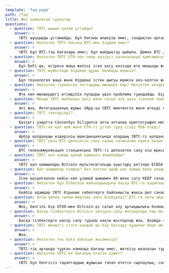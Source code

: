 ```yaml
---
template: 'faq-page'
path: /faq
title: Жиі қойылатын сұрақтар
questions:
  - question: TBTC шыңын қалай ұстайды?
    answer: >
      tBTC шұңқырды ұстамайды. Бұл бағаны өлшеуіш емес, сондықтан орталықтандырылмаған ілгіш ретінде жұмыс істеуге алгоритмдік механизм жоқ.
  - question: Неліктен TBTC бағасы BTC-мен бірдей емес?
    answer: >
      tBTC бұл BTC-тің бағалары емес; бұл жабдықтау шыбығы. Демек BTC / tBTC дәл сәйкес келмеуі мүмкін. tBTC жеңілдікпен немесе жеңілдікпен сауда жасай алады.
  - question: Неліктен TBTC ETH-пен оның қазіргі қатынасында қамтамасыз етілген?
    answer: >
      Бұл DeFi-де, әсіресе жаңа желіні іске қосу кезінде өте маңызды жүйені қамтамасыз етеді. ETH кепілдік қамтамасыз етудің анағұрлым қауіпсіз түрі, өйткені бұл DeFi стандарты, сондықтан tBTC-де жұмыс істейтін топ іске қосылғаннан кейін ETH / BTC кепілдендіру коэффициентін 150% -дан 135% -ға ауыстыруды жоспарлап отыр. Сондай-ақ, бұл коэффициентті кейіннен 40% кепілге дейін жеткізетін жаңа тетіктер қарастырылуда.
  - question: TBTC жүйесінде бірдеңе дұрыс болмауы мүмкін?
    answer: >
      Бұл технология жаңа және бірдеңе істен шығуы мүмкін кез-келген жағдайды болжау мүмкін емес. Осыған байланысты қоғамдастық бірнеше жағдайды анықтап, оларды шешу үшін мұқият шаралар қабылдады. Қауіпсіздік моделі дегеніміз, егер қол қоюшылар сіздің Bitcoin депозитіңізбен қақтығысып қалса, пайдаланушыларға TBTC-те ақы төленеді; бұл ETH облигацияларына арналған (олар алынып, жойылады). Егер ETH қысқа уақыт ішінде үлкен көлемде батып кетсе және БАРЛЫҚ қол қоюшылар жүгіріп өтіп, бір уақытта сынғышты бұзса, жүйе синтетикаға қайта оралады. Қосымша ақпарат алу үшін мына бөлімге қараңыз <a href="https://docs.keep.network/tbtc/index.pdf" target="_blank">tBTC technical spec</a>.
  - question: Неліктен тіркелген лоттардың мөлшері бар? Неліктен кездейсоқ деноминация емес?
    answer: >
      Өте көп мөлшердегі өтімділік пулдары үшін проблема туындайды. Бірнеше стандартты лот мөлшерін сақтау сатып алудың қол жетімді болуына мүмкіндік береді.
  - question: Менде tBTC жалбызын қосу және сатып алу үшін тікелей пайдалана алатын tBTC виджеті бар ма DeFi dapp?
    answer: >
      Әлі жоқ. Интеграциялық жұмыс dApp-қа tBTC минтингін және өтеуді құру үшін қажет. Код ашық түрде ұсынылған <a href="https://github.com/keep-network/tbtc.js" target="_blank">tbtc.js GitHub</a>, әзірлеушілерге өз өнімдеріне сәйкес интерфейстер құруға мүмкіндік беру. Bitcoin транзакцияларының дұрыстығын растау үшін ең жақсы тәсіл - электр серверін іске қосу, оны айналдыру өте оңай.
  - question: TBTC тексерілді?
    answer: >
      Қазіргі уақытта ConsenSys Diligence алты апталық криптография мен код аудитін аяқтауда. Нәтижелер қол жетімді болғаннан кейін жарияланады.
  - question: TBTC-ке қол қою және ETH-ті ұстап тұру сізді MSB етеді?
    answer: >
      Әрбір қолданушы өздерінің юрисдикциясында олардың tBTC-ті қолдануға кедергі келтіретін немесе пайдаланушының белгілі бір мемлекеттік органдарда тіркелуін талап ететін қандай-да бір шектеулер бар-жоғын тексереді.
  - question: TBTC үшін BTC депозитін салу салық салынатын оқиға болып табылады?
    answer: >
      BTC телекоммуникация станциясына TBTC-ті депозитке салу осы юрисдикцияда салық салынатын оқиға болып табыла ма екенін салық маманынан сұраңыз. Қарастыруға болатын бір нәрсе - NFT депозиттің UTXO-мен байланысты. Бұл NFT BTC-ді сақтаған үшін ақы төлеуге мүмкіндік береді және алты айлық төлем мерзімі ішінде дәл сол UTXO-ны сатып алу мүмкіндігін ұсынады..
  - question: TBTC қол қоюшы қалай қамауға алынбайды?
    answer: >
      tBTC қол қоюшылары Bitcoin мультисигальды ауыстыру ретінде ECDSA шекті мәнін пайдаланады. Әрбір депозит үшін жаңа қол қоюшының жиынтығы жиналады (кездейсоқ маяк таңдалады) және олар Ethereum тізбегінде белгіленген салымшы үшін Bitcoin PKH мекенжайын жасайды.
  - question: Қол қоюшылар кімдер? Кез келген адам қол қоюшы бола алады?
    answer: >
      Іске қосылғаннан кейін көп ұзамай шамамен 80 жеке сату KEEP сатып алушылар тобы және tBTC-ке қол қоятын басқа да сенімді тараптар болуы керек. Жақында ETH қол қоюшы болу арқылы көп адамдар қатысуға мүмкіндік жарияланады.
  - question: Неліктен бұл Ethereum жобаларындағы басқа BTC-ге қарағанда жақсы??
    answer: >
      Кейбір адамдар tBTC бірнеше себептерге байланысты жақсы деп санайды. Кейбір жобаларда шынайы көпір емес синтетикалық бағаларды орнатады. Басқа жобалар жабдықтау қазықтары болып табылады, бірақ орталықтандырылған партиялар жалбыз мен сатып алу процесіне үйкеліс қосады, сондықтан цензураға қарсы жүйелер емес. Кейбір жаңа көпірлер орталықтандырылмаған жабдықтар тіректері болып табылады, алайда бұл қауіпсіздік модельдері қауіпсіз емес. Олар а-ға сүйенеді ⅔ адалдық туралы болжам, салымдарды резервтеу үшін ETH / қосымша кепілдеме жоқ, және T-ECDSA криптографиясынан гөрі жаңа “roll your own crypto” пайдаланыңыз).
  - question: Алты айлық төлем мерзімі нені білдіреді? BTC-ге алты айдан кейін ғана талап етілуі мүмкін бе?
    answer: >
      Жоқ, белгілі бір UTXO-мен Bitcoin-ді сатып алу артықшылығы болмаса, алты айдан кейін оралудың қажеті жоқ. Бұл NFT түбіртегі, TDT үшін арналған. DeFi-дің бөлшек саудадағы пайдаланушыларының көпшілігінде бұл мәселе қарастырылмайды және алты айдан кейін оралудың қажеті жоқ.
  - question: Басқа тізбектерге Bitcoin көпірін салу жоспарлары бар ма?
    answer: >
      Басқа тізбектерге көпір салу туралы нақты жоспарлар жоқ. Алайда <a href="https://www.crosschain.group/" target="_blank">Cross-Chain Group</a> Cosmos, Zcash және Polkadot сияқты шынжырлармен сенімді көпір дизайнында ертерек әңгімелесті.
  - question: TBTC меншігі сізге қандай да бір басқару құқығын бере ме?
    answer: >
      Жоқ.
  - question: Неліктен тек баға бағасын жасамасқа?
    answer: >
      TBTC-тің артында тұрған команда бағаны емес, жеткізу шкаласын тұрғызуда. Бұл синтетикалық механизм емес. Биткоинді ұстаушылар үшін нақты бағаның қандай екендігі маңызды емес, оны тек 1 BTC үшін сатып ала аласыз.
  - question: Неліктен tBTC-ке бағалық oracle қажет?
    answer: >
      tBTC бұл белгісіз тараптардың жұмысын талап ететін сырлаулық, сондықтан келіссөздердің алдын алу үшін сол тараптардың облигациялары сақталуы керек. Әзірге тәртіп бұзушылықтан қорғау үшін қол қоюшылардың өзара байланысын қамтамасыз ету қажет. Осы облигацияның BTC / ETH бағасын ұстап тұру үшін бағаны қамтамасыз ететін оракл қажет.
---
```

